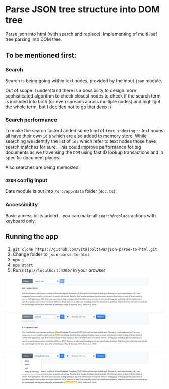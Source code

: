 # Parse JSON tree structure into DOM tree
Parse json into html (with search and replace). Implementing of multi leaf tree parsing into DOM tree.

## To be mentioned first:

### Search
Search is being going within text nodes, provided by the input `json` module.

Out of scope: I understand there is a possibility to design more sophisticated algorithm to check closest nodes to check if the search term is included into both (or even spreads across multiple nodes) and highlight the whole term, but I decided not to go that deep :)

### Search performance
To make the search faster I added some kind of `text indexing` -- text nodes all have their own `id`'s which are also added to memory store. While searching we identify the list of `ids` which refer to text nodes those have search matches for sure. This could improve performance for big documents as we traversing the `DOM` using fast ID lookup transactions and in specific document places.

Also searches are being memoized.

### `JSON` config input
Date module is put into `/src/app/data` folder (`doc.ts`).

### Accessibility
Basic accessibility added - you can make all `search`/`replace` actions with keyboard only.

## Running the app

1. `git clone https://github.com/vitalpoltava/json-parse-to-html.git`
2. Change folder to `json-parse-to-html`
3. `npm i`
4. `npm start`
5. Run `http://localhost:4200/` in your browser

![Screenshot1](./Screenshot1.png?raw=true)

![Screenshot2](./Screenshot2.png?raw=true)

![Screenshot3](./Screenshot3.png?raw=true)


